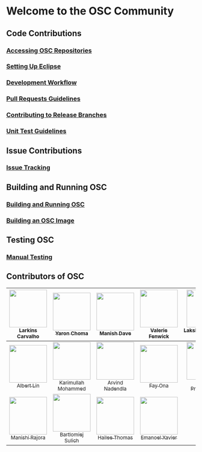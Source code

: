 # Welcome to the OSC Community

## Code Contributions

### [Accessing OSC Repositories](/development/repo_access.md)

### [Setting Up Eclipse](/development/eclipse.md)

### [Development Workflow](/development/dev_flow.md)

### [Pull Requests Guidelines](/development/pull_requests.md)

### [Contributing to Release Branches](/development/releases.md)

### [Unit Test Guidelines](/development/unit_test_guidelines.md)

## Issue Contributions

### [Issue Tracking](/development/issue_tracking.md)

## Building and Running OSC

### [Building and Running OSC](/development/build_run_osc.md)

### [Building an OSC Image](/development//build_osc_image.md)

## Testing OSC

### [Manual Testing](/testing/testing.md)

## Contributors of OSC

| [<img src="https://avatars3.githubusercontent.com/u/9063674?v=3" width="100px;"/><br /><sub>Larkins Carvalho</sub>](https://github.com/larkinscarvalho) | [<img src="https://avatars2.githubusercontent.com/u/26880884?v=3" width="100px;"/><br /><sub>Yaron Choma</sub>](https://github.com/ychoma) | [<img src="https://avatars0.githubusercontent.com/u/11301867?v=3" width="100px;"/><br /><sub>Manish Dave</sub>](https://github.com/manishdave) | [<img src="https://avatars0.githubusercontent.com/u/20405898?v=3" width="100px;"/><br /><sub>Valerie Fenwick</sub>](https://github.com/bubbva) | [<img src="https://avatars2.githubusercontent.com/u/18014225?v=3" width="100px;"/><br /><sub>Lakshminarayana Kodali</sub>](https://github.com/lakodali) | 
| :---: | :---: | :---: | :---: | :---: |
| [<img src="https://avatars3.githubusercontent.com/u/11319375?v=3" width="100px;"/><br /><sub>Albert Lin</sub>](https://github.com/alin2k) | [<img src="https://avatars1.githubusercontent.com/u/25651345?v=3" width="100px;"/><br /><sub>Karimullah Mohammed</sub>](https://github.com/karimull) | [<img src="https://avatars3.githubusercontent.com/u/7297623?v=3" width="100px;"/><br /><sub>Arvind Nadendla</sub>](https://github.com/arvindn05) | [<img src="https://avatars0.githubusercontent.com/u/26601522?v=3" width="100px;"/><br /><sub>Fay Ona</sub>](https://github.com/fayona) | [<img src="https://avatars3.githubusercontent.com/u/25503555?v=3" width="100px;"/><br /><sub>Pawel Proskurnicki</sub>](https://github.com/pawelpros) | 
| [<img src="https://avatars3.githubusercontent.com/u/28600997?v=3" width="100px;"/><br /><sub>Manishi Rajora</sub>](https://github.com/mrajora-1) | [<img src="https://avatars1.githubusercontent.com/u/25567806?v=3" width="100px;"/><br /><sub>Bartlomiej Sulich</sub>](https://github.com/bsulich2)| [<img src="https://avatars2.githubusercontent.com/u/11532079?v=3" width="100px;"/><br /><sub>Hailee Thomas</sub>](https://github.com/hmthomax) | [<img src="https://avatars3.githubusercontent.com/u/4925909?v=3" width="100px;"/><br /><sub>Emanoel Xavier</sub>](https://github.com/emanoelxavier) |

